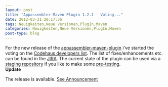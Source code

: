 ```yaml
---
layout: post
title: "Appassembler-Maven-Plugin 1.2.1 - Voting..."
date: 2012-03-31 20:17:36
tags: Neuigkeiten,Neue Versionen,PlugIn,Maven
categories: Neuigkeiten,Neue Versionen,PlugIn,Maven
post-type: blog
---
```

For the new release of the <a href="">appassembler-maven-plugin</a> i've started the voting on the <a href="http://old.nabble.com/mojo---dev-f11981.html">Codehaus developers list</a>. The list of fixes/enhancements etc. can be found in the <a href="http://jira.codehaus.org/secure/ReleaseNote.jspa?projectId=11780&version=18320">JIRA</a>. The current state of the plugin can be used via a <a href="https://nexus.codehaus.org/content/repositories/orgcodehausmojo-033/">staging repository</a> if you like to make some <a href="http://maven.apache.org/guides/development/guide-testing-releases.html">pre-testing</a>.
<br/><b>Update</b><br/>
<p>The release is available.  <a href="http://maven.markmail.org/message/2elofq7t5wnohtoc?q=+list:org.apache.maven.users&page=1">See Announcement</a></p>